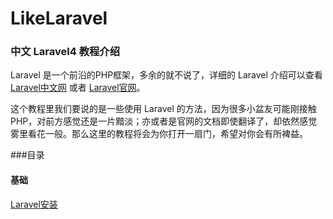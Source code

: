 LikeLaravel
=====

### 中文 Laravel4 教程介绍
Laravel 是一个前沿的PHP框架，多余的就不说了，详细的 Laravel 介绍可以查看 [Laravel中文网][1] 或者 [Laravel官网][2]。

这个教程里我们要说的是一些使用 Laravel 的方法，因为很多小盆友可能刚接触PHP，对前方感觉还是一片黯淡；亦或者是官网的文档即使翻译了，却依然感觉雾里看花一般。那么这里的教程将会为你打开一扇门，希望对你会有所裨益。

###目录

#### 基础
[Laravel安装][3]

[1]: http://www.golaravel.com/ "Laravel中文网"
[2]: http://laravel.com/ "Laravel官网"
[3]: https://github.com/maliang/LikeLaravel/blob/master/install.md "Laravel安装"